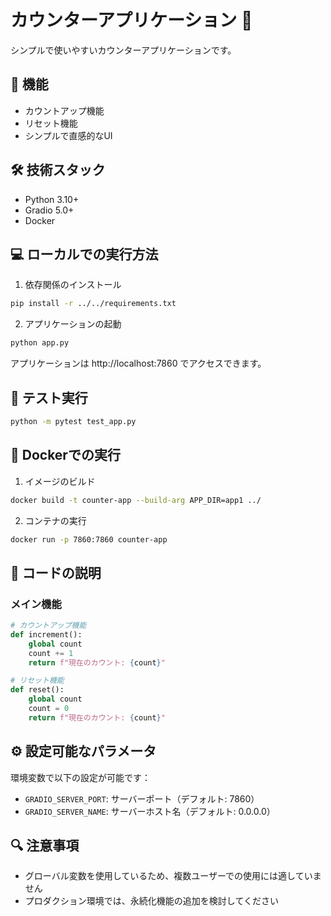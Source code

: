# カウンターアプリケーション 🔢

シンプルで使いやすいカウンターアプリケーションです。

## 🌟 機能

- カウントアップ機能
- リセット機能
- シンプルで直感的なUI

## 🛠️ 技術スタック

- Python 3.10+
- Gradio 5.0+
- Docker

## 💻 ローカルでの実行方法

1. 依存関係のインストール
```bash
pip install -r ../../requirements.txt
```

2. アプリケーションの起動
```bash
python app.py
```

アプリケーションは http://localhost:7860 でアクセスできます。

## 🧪 テスト実行

```bash
python -m pytest test_app.py
```

## 🐳 Dockerでの実行

1. イメージのビルド
```bash
docker build -t counter-app --build-arg APP_DIR=app1 ../
```

2. コンテナの実行
```bash
docker run -p 7860:7860 counter-app
```

## 📝 コードの説明

### メイン機能

```python
# カウントアップ機能
def increment():
    global count
    count += 1
    return f"現在のカウント: {count}"

# リセット機能
def reset():
    global count
    count = 0
    return f"現在のカウント: {count}"
```

## ⚙️ 設定可能なパラメータ

環境変数で以下の設定が可能です：
- `GRADIO_SERVER_PORT`: サーバーポート（デフォルト: 7860）
- `GRADIO_SERVER_NAME`: サーバーホスト名（デフォルト: 0.0.0.0）

## 🔍 注意事項

- グローバル変数を使用しているため、複数ユーザーでの使用には適していません
- プロダクション環境では、永続化機能の追加を検討してください
